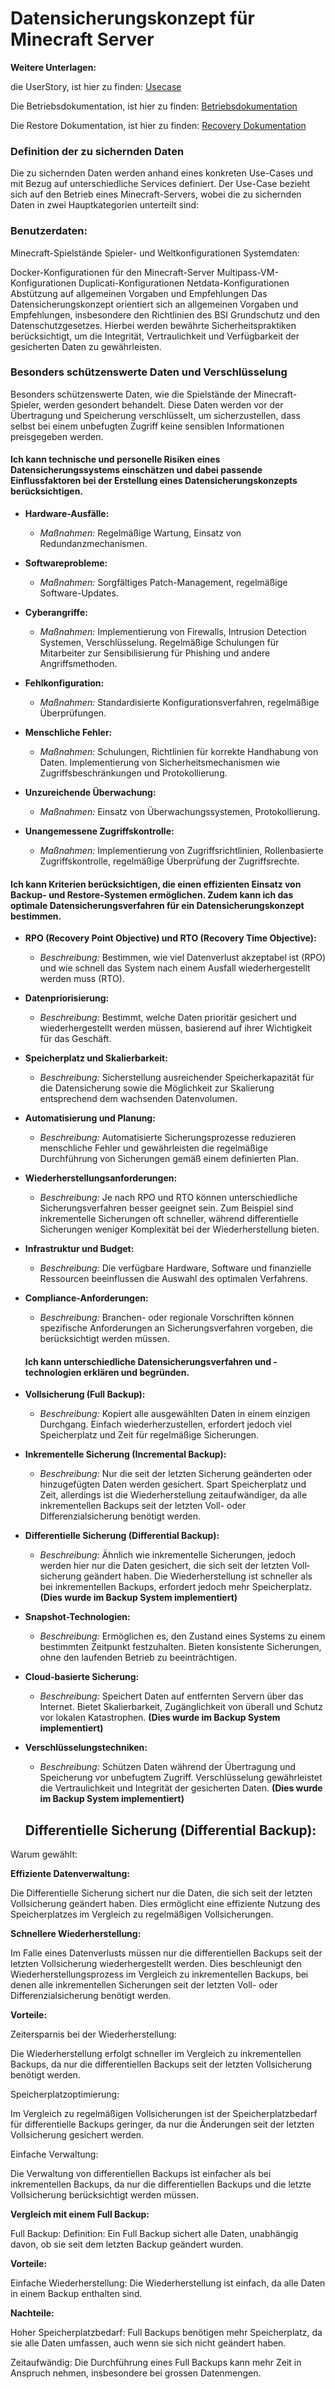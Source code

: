 # Datensicherungskonzept für Minecraft Server

**Weitere Unterlagen:**

die UserStory, ist hier zu finden: [Usecase](usecase.md)

Die Betriebsdokumentation, ist hier zu finden: [Betriebsdokumentation](README.md)

Die Restore Dokumentation, ist hier zu finden: [Recovery Dokumentation](Recovery.md)


### Definition der zu sichernden Daten

Die zu sichernden Daten werden anhand eines konkreten Use-Cases und mit Bezug auf unterschiedliche Services definiert. Der Use-Case bezieht sich auf den Betrieb eines Minecraft-Servers, wobei die zu sichernden Daten in zwei Hauptkategorien unterteilt sind:

### Benutzerdaten:

Minecraft-Spielstände
Spieler- und Weltkonfigurationen
Systemdaten:

Docker-Konfigurationen für den Minecraft-Server
Multipass-VM-Konfigurationen
Duplicati-Konfigurationen
Netdata-Konfigurationen
Abstützung auf allgemeinen Vorgaben und Empfehlungen
Das Datensicherungskonzept orientiert sich an allgemeinen Vorgaben und Empfehlungen, insbesondere den Richtlinien des BSI Grundschutz und den Datenschutzgesetzes. Hierbei werden bewährte Sicherheitspraktiken berücksichtigt, um die Integrität, Vertraulichkeit und Verfügbarkeit der gesicherten Daten zu gewährleisten.

### Besonders schützenswerte Daten und Verschlüsselung

Besonders schützenswerte Daten, wie die Spielstände der Minecraft-Spieler, werden gesondert behandelt. Diese Daten werden vor der Übertragung und Speicherung verschlüsselt, um sicherzustellen, dass selbst bei einem unbefugten Zugriff keine sensiblen Informationen preisgegeben werden.

#### Ich kann technische und personelle Risiken eines Datensicherungssystems einschätzen und dabei passende Einflussfaktoren bei der Erstellung eines Datensicherungskonzepts berücksichtigen.

- **Hardware-Ausfälle:**
  - *Maßnahmen:* Regelmäßige Wartung, Einsatz von Redundanzmechanismen.

- **Softwareprobleme:**
  - *Maßnahmen:* Sorgfältiges Patch-Management, regelmäßige Software-Updates.

- **Cyberangriffe:**
  - *Maßnahmen:* Implementierung von Firewalls, Intrusion Detection Systemen, Verschlüsselung. Regelmäßige Schulungen für Mitarbeiter zur Sensibilisierung für Phishing und andere Angriffsmethoden.

- **Fehlkonfiguration:**
  - *Maßnahmen:* Standardisierte Konfigurationsverfahren, regelmäßige Überprüfungen.

- **Menschliche Fehler:**
  - *Maßnahmen:* Schulungen, Richtlinien für korrekte Handhabung von Daten. Implementierung von Sicherheitsmechanismen wie Zugriffsbeschränkungen und Protokollierung.

- **Unzureichende Überwachung:**
  - *Maßnahmen:* Einsatz von Überwachungssystemen, Protokollierung.

- **Unangemessene Zugriffskontrolle:**
  - *Maßnahmen:* Implementierung von Zugriffsrichtlinien, Rollenbasierte Zugriffskontrolle, regelmäßige Überprüfung der Zugriffsrechte.

#### Ich kann Kriterien berücksichtigen, die einen effizienten Einsatz von Backup- und Restore-Systemen ermöglichen. Zudem kann ich das optimale Datensicherungsverfahren für ein Datensicherungskonzept bestimmen.

- **RPO (Recovery Point Objective) und RTO (Recovery Time Objective):**
  - *Beschreibung:* Bestimmen, wie viel Datenverlust akzeptabel ist (RPO) und wie schnell das System nach einem Ausfall wiederhergestellt werden muss (RTO).

- **Datenpriorisierung:**
  - *Beschreibung:* Bestimmt, welche Daten prioritär gesichert und wiederhergestellt werden müssen, basierend auf ihrer Wichtigkeit für das Geschäft.

- **Speicherplatz und Skalierbarkeit:**
  - *Beschreibung:* Sicherstellung ausreichender Speicherkapazität für die Datensicherung sowie die Möglichkeit zur Skalierung entsprechend dem wachsenden Datenvolumen.

- **Automatisierung und Planung:**
  - *Beschreibung:* Automatisierte Sicherungsprozesse reduzieren menschliche Fehler und gewährleisten die regelmäßige Durchführung von Sicherungen gemäß einem definierten Plan.

- **Wiederherstellungsanforderungen:**
  - *Beschreibung:* Je nach RPO und RTO können unterschiedliche Sicherungsverfahren besser geeignet sein. Zum Beispiel sind inkrementelle Sicherungen oft schneller, während differentielle Sicherungen weniger Komplexität bei der Wiederherstellung bieten.

- **Infrastruktur und Budget:**
  - *Beschreibung:* Die verfügbare Hardware, Software und finanzielle Ressourcen beeinflussen die Auswahl des optimalen Verfahrens.

- **Compliance-Anforderungen:**
  - *Beschreibung:* Branchen- oder regionale Vorschriften können spezifische Anforderungen an Sicherungsverfahren vorgeben, die berücksichtigt werden müssen.

  #### Ich kann unterschiedliche Datensicherungsverfahren und -technologien erklären und begründen.

- **Vollsicherung (Full Backup):**
  - *Beschreibung:* Kopiert alle ausgewählten Daten in einem einzigen Durchgang. Einfach wiederherzustellen, erfordert jedoch viel Speicherplatz und Zeit für regelmäßige Sicherungen.

- **Inkrementelle Sicherung (Incremental Backup):**
  - *Beschreibung:* Nur die seit der letzten Sicherung geänderten oder hinzugefügten Daten werden gesichert. Spart Speicherplatz und Zeit, allerdings ist die Wiederherstellung zeitaufwändiger, da alle inkrementellen Backups seit der letzten Voll- oder Differenzialsicherung benötigt werden.

- **Differentielle Sicherung (Differential Backup):**
  - *Beschreibung:* Ähnlich wie inkrementelle Sicherungen, jedoch werden hier nur die Daten gesichert, die sich seit der letzten Voll­sicherung geändert haben. Die Wiederherstellung ist schneller als bei inkrementellen Backups, erfordert jedoch mehr Speicherplatz. **(Dies wurde im Backup System implementiert)**

- **Snapshot-Technologien:**
  - *Beschreibung:* Ermöglichen es, den Zustand eines Systems zu einem bestimmten Zeitpunkt festzuhalten. Bieten konsistente Sicherungen, ohne den laufenden Betrieb zu beeinträchtigen.

- **Cloud-basierte Sicherung:**
  - *Beschreibung:* Speichert Daten auf entfernten Servern über das Internet. Bietet Skalierbarkeit, Zugänglichkeit von überall und Schutz vor lokalen Katastrophen. **(Dies wurde im Backup System implementiert)**

- **Verschlüsselungstechniken:**
  - *Beschreibung:* Schützen Daten während der Übertragung und Speicherung vor unbefugtem Zugriff. Verschlüsselung gewährleistet die Vertraulichkeit und Integrität der gesicherten Daten. **(Dies wurde im Backup System implementiert)**

  ## Differentielle Sicherung (Differential Backup):

Warum gewählt:

**Effiziente Datenverwaltung:**

 Die Differentielle Sicherung sichert nur die Daten, die sich seit der letzten Voll­sicherung geändert haben. Dies ermöglicht eine effiziente Nutzung des Speicherplatzes im Vergleich zu regelmäßigen Voll­sicherungen.

**Schnellere Wiederherstellung:**

 Im Falle eines Datenverlusts müssen nur die differentiellen Backups seit der letzten Voll­sicherung wiederhergestellt werden. Dies beschleunigt den Wiederherstellungsprozess im Vergleich zu inkrementellen Backups, bei denen alle inkrementellen Sicherungen seit der letzten Voll- oder Differenzialsicherung benötigt werden.

**Vorteile:**

Zeitersparnis bei der Wiederherstellung:

Die Wiederherstellung erfolgt schneller im Vergleich zu inkrementellen Backups, da nur die differentiellen Backups seit der letzten Voll­sicherung benötigt werden.

Speicherplatzoptimierung:

 Im Vergleich zu regelmäßigen Voll­sicherungen ist der Speicherplatzbedarf für differentielle Backups geringer, da nur die Änderungen seit der letzten Voll­sicherung gesichert werden.

Einfache Verwaltung:

 Die Verwaltung von differentiellen Backups ist einfacher als bei inkrementellen Backups, da nur die differentiellen Backups und die letzte Voll­sicherung berücksichtigt werden müssen.


**Vergleich mit einem Full Backup:**

Full Backup:
Definition: Ein Full Backup sichert alle Daten, unabhängig davon, ob sie seit dem letzten Backup geändert wurden.

**Vorteile:**

Einfache Wiederherstellung: Die Wiederherstellung ist einfach, da alle Daten in einem Backup enthalten sind.

**Nachteile:**

Hoher Speicherplatzbedarf: Full Backups benötigen mehr Speicherplatz, da sie alle Daten umfassen, auch wenn sie sich nicht geändert haben.

Zeitaufwändig: Die Durchführung eines Full Backups kann mehr Zeit in Anspruch nehmen, insbesondere bei grossen Datenmengen.


